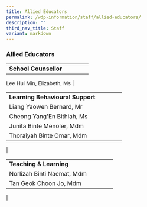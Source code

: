 ```yaml
---
title: Allied Educators
permalink: /wdp-information/staff/allied-educators/
description: ""
third_nav_title: Staff
variant: markdown
---
```

### **Allied Educators**
|  | |  |  | |
|---|---|---|---|---|
| **School Counsellor** | 
Lee Hui Min, Elizabeth, Ms
|

|  | |  |  | |
|---|---|---|---|---|
| **Learning Behavioural Support** | 
|Liang Yaowen Bernard, Mr|
|Cheong Yang'En Bithiah, Ms |
|Junita Binte Menoler, Mdm | 
|Thoraiyah Binte Omar, Mdm|
|



|  | |  |  | |
|---|---|---|---|---|
| **Teaching & Learning** | 
 |Norlizah Binti Naemat, Mdm | 
 |Tan Geok Choon Jo, Mdm |
 |
